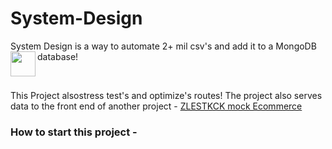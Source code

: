 # System-Design


System Design is a way to automate 2+ mil csv's and add it to a MongoDB database! 
<img align="left" width="40px" desc="mongodb" src="https://cdn4.iconfinder.com/data/icons/logos-brands-5/24/mongodb-256.png"/>

<br/>

This Project alsostress test's and optimize's routes!
The project also serves data to the front end of another project - [ZLESTKCK mock Ecommerce](https://github.com/FEC-VITREAIS/ZLESTKCK) 

### How to start this project - 

